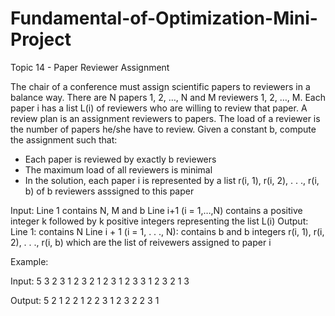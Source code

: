 # Fundamental-of-Optimization-Mini-Project
Topic 14 - Paper Reviewer Assignment

The chair of a conference must assign scientific papers to reviewers in a balance way. There are N papers 1, 2, …, N and M reviewers 1, 2, …, M. Each paper i has a list L(i) of reviewers who are willing to review that paper. A review plan is an assignment reviewers to papers. The load of a reviewer is the number of papers he/she have to review. Given a constant b, compute the assignment such that:
- Each paper is reviewed by exactly b reviewers
- The maximum load of all reviewers is minimal
- In the solution, each paper i is represented by a list r(i, 1), r(i, 2), . . ., r(i, b) of b reviewers asssigned to this paper

Input:
Line 1 contains N, M and b
Line i+1 (i = 1,…,N) contains a positive integer k followed by k positive integers representing the list L(i)
Output:
Line 1: contains N
Line i + 1 (i = 1, . . ., N): contains b and b integers r(i, 1), r(i, 2), . . ., r(i, b) which are the list of reivewers assigned to paper i

Example:

Input:
5 3 2
3 1 2 3 
2 1 2
3 1 2 3
3 1 2 3 
2 1 3

Output:
5
2 1 2
2 1 2
2 3 1
2 3 2
2 3 1
